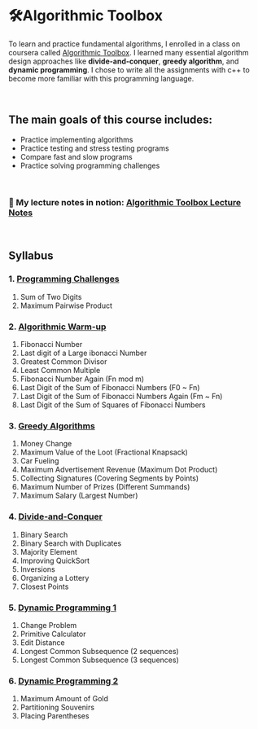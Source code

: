 # 🛠Algorithmic Toolbox
To learn and practice fundamental algorithms, I enrolled in a class on coursera called [Algorithmic Toolbox](https://www.coursera.org/learn/algorithmic-toolbox).
I learned many essential algorithm design approaches like __divide-and-conquer__, __greedy algorithm__, and __dynamic programming__.
I chose to write all the assignments with c++ to become more familiar with this programming language.

&nbsp;

## The main goals of this course includes:

- Practice implementing algorithms
- Practice testing and stress testing programs
- Compare fast and slow programs
- Practice solving programming challenges

&nbsp;

### 📘 My lecture notes in notion: [Algorithmic Toolbox Lecture Notes](https://shore-pajama-c59.notion.site/Algorithms-cea6c31fbb0747ccb9ee933a682f2108)

&nbsp;

## Syllabus

### 1. [Programming Challenges](https://github.com/JuoTungChen/Algorithmic_toolbox/tree/master/week1)
1. Sum of Two Digits
2. Maximum Pairwise Product
   
### 2. [Algorithmic Warm-up](https://github.com/JuoTungChen/Algorithmic_toolbox/tree/master/week2)
1. Fibonacci Number
2. Last digit of a Large ibonacci Number
3. Greatest Common Divisor
4. Least Common Multiple
5. Fibonacci Number Again (Fn mod m)
6. Last Digit of the Sum of Fibonacci Numbers (F0 ~ Fn)
7. Last Digit of the Sum of Fibonacci Numbers Again (Fm ~ Fn)
8. Last Digit of the Sum of Squares of Fibonacci Numbers
   
### 3. [Greedy Algorithms](https://github.com/JuoTungChen/Algorithmic_toolbox/tree/master/week3)
1. Money Change
2. Maximum Value of the Loot (Fractional Knapsack)
3. Car Fueling
4. Maximum Advertisement Revenue (Maximum Dot Product)
5. Collecting Signatures (Covering Segments by Points)
6. Maximum Number of Prizes (Different Summands)
7. Maximum Salary (Largest Number)
   
### 4. [Divide-and-Conquer](https://github.com/JuoTungChen/Algorithmic_toolbox/tree/master/week4)
1. Binary Search
2. Binary Search with Duplicates
3. Majority Element
4. Improving QuickSort
5. Inversions
6. Organizing a Lottery
7. Closest Points
   
### 5. [Dynamic Programming 1](https://github.com/JuoTungChen/Algorithmic_toolbox/tree/master/week5)
1. Change Problem
2. Primitive Calculator
3. Edit Distance
4. Longest Common Subsequence (2 sequences)
5. Longest Common Subsequence (3 sequences)

### 6. [Dynamic Programming 2](https://github.com/JuoTungChen/Algorithmic_toolbox/tree/master/week6)
1. Maximum Amount of Gold
2. Partitioning Souvenirs
3. Placing Parentheses



